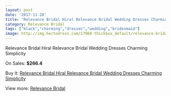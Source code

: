 ```yaml
---
layout: post
date: '2017-11-28'
title: "Relevance Bridal Hiral Relevance Bridal Wedding Dresses Charming Simplicity"
category: Relevance Bridal
tags: ["black","charming","dresses","wedding","bridesmaid"]
image: http://img.hectodress.com/17960-thickbox_default/relevance-bridal-hiral-relevance-bridal-wedding-dresses-charming-simplicity.jpg
---
```

Relevance Bridal Hiral Relevance Bridal Wedding Dresses Charming Simplicity

On Sales: **$266.4**
<a href="https://www.hectodress.com/relevance-bridal/8461-relevance-bridal-hiral-relevance-bridal-wedding-dresses-charming-simplicity.html"><amp-img layout="responsive" width="600" height="600" src="//img.hectodress.com/17960-thickbox_default/relevance-bridal-hiral-relevance-bridal-wedding-dresses-charming-simplicity.jpg" alt="Relevance Bridal Hiral Relevance Bridal Wedding Dresses Charming Simplicity 0" /></a>

Buy it: [Relevance Bridal Hiral Relevance Bridal Wedding Dresses Charming Simplicity](https://www.hectodress.com/relevance-bridal/8461-relevance-bridal-hiral-relevance-bridal-wedding-dresses-charming-simplicity.html "Relevance Bridal Hiral Relevance Bridal Wedding Dresses Charming Simplicity")

View more: [Relevance Bridal](https://www.hectodress.com/143-relevance-bridal "Relevance Bridal")